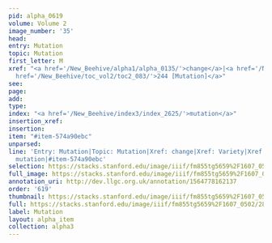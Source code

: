 ```yaml
---
pid: alpha_0619
volume: Volume 2
image_number: '35'
head: 
entry: Mutation
topic: Mutation
first_letter: M
xref: "<a href='/New_Beehive/alpha1/alpha_0135/'>change</a>|<a href='/New_Beehive/alpha5/alpha_0978/'>Variety</a>|<a
  href='/New_Beehive/toc_vol2/toc2_083/'>244 [Mutation]</a>"
see: 
page: 
add: 
type: 
index: "<a href='/New_Beehive/index3/index_2625/'>mutation</a>"
insertion_xref: 
insertion: 
item: "#item-574a90ebc"
unparsed: 
line: 'Entry: Mutation|Topic: Mutation|Xref: change|Xref: Variety|Xref: 244 [Mutation]|Index:
  mutation|#item-574a90ebc'
selection: https://stacks.stanford.edu/image/iiif/fm855tg5659%2F1607_0502/284,243,3090,360/full/0/default.jpg
full_image: https://stacks.stanford.edu/image/iiif/fm855tg5659%2F1607_0502/full/full/0/default.jpg
annotation_uri: http://dev.llgc.org.uk/annotation/1564778162137
order: '619'
thumbnail: https://stacks.stanford.edu/image/iiif/fm855tg5659%2F1607_0502/284,243,600,180/250,/0/default.jpg
full: https://stacks.stanford.edu/image/iiif/fm855tg5659%2F1607_0502/284,243,3090,360/full/0/default.jpg
label: Mutation
layout: alpha_item
collection: alpha3
---
```

